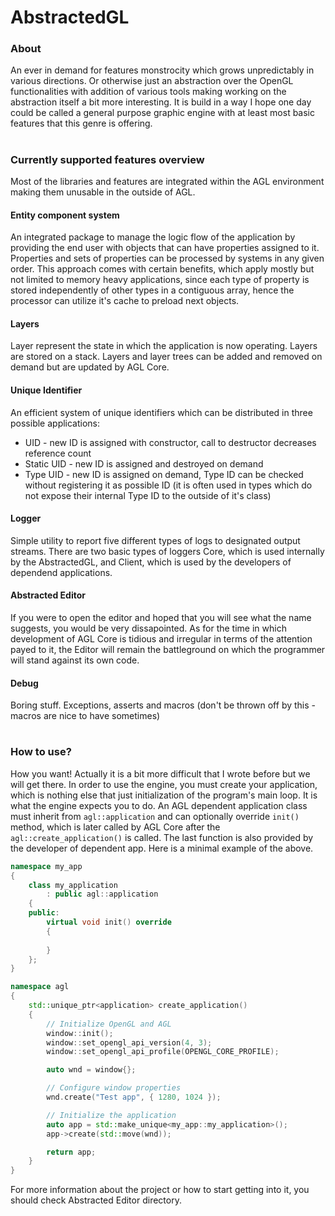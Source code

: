 # AbstractedGL
### About 
An ever in demand for features monstrocity which grows unpredictably in various directions. Or otherwise just an abstraction over the OpenGL functionalities with addition of various tools making working on the abstraction itself a bit more interesting. 
It is build in a way I hope one day could be called a general purpose graphic engine with at least most basic features that this genre is offering. 

#
### Currently supported features overview
Most of the libraries and features are integrated within the AGL environment making them unusable in the outside of AGL.

#### Entity component system
 An integrated package to manage the logic flow of the application by providing the end user with objects that can have properties assigned to it. Properties and sets of properties can be processed by systems in any given order. 
This approach comes with certain benefits, which apply mostly but not limited to  memory heavy applications, since each type of property is stored independently of other types in a contiguous array, hence the processor can utilize it's cache to preload next objects.

#### Layers
Layer represent the state in which the application is now operating. Layers are stored on a stack. Layers and layer trees can be added and removed on demand but are updated by AGL Core.

#### Unique Identifier
 An efficient system of unique identifiers which can be distributed in three possible applications:
- UID - new ID is assigned with constructor, call to destructor decreases reference count
- Static UID - new ID is assigned and destroyed on demand
- Type UID - new ID is assigned on demand, Type ID can be checked without registering it as possible ID (it is often used in types which do not expose their internal Type ID to the outside of it's class)

#### Logger
Simple utility to report five different types of logs to designated output streams. There are two basic types of loggers Core, which is used internally by the AbstractedGL, and Client, which is used by the developers of dependend applications.

#### Abstracted Editor
If you were to open the editor and hoped that you will see what the name suggests, you would be very dissapointed. As for the time in which development of AGL Core is tidious and irregular in terms of the attention payed to it, the Editor will remain the battleground on which the programmer will stand against its own code.

#### Debug
Boring stuff. Exceptions, asserts and macros (don't be thrown off by this - macros are nice to have sometimes)

#
### How to use?
How you want! 
Actually it is a bit more difficult that I wrote before but we will get there.
In order to use the engine, you must create your application, which is nothing else that just initialization of the program's main loop. It is what the engine expects you to do. 
An AGL dependent application class must inherit from ```agl::application``` and can optionally override ```init()``` method, which is later called by AGL Core after the ```agl::create_application()``` is called. The last function is also provided by the developer of dependent app.
Here is a minimal example of the above.
```cpp
namespace my_app
{
	class my_application
		: public agl::application
	{
	public:
		virtual void init() override
		{
		    
		}
	};
}

namespace agl
{
	std::unique_ptr<application> create_application()
	{
		// Initialize OpenGL and AGL 
		window::init();
		window::set_opengl_api_version(4, 3);
		window::set_opengl_api_profile(OPENGL_CORE_PROFILE);

		auto wnd = window{};

		// Configure window properties
		wnd.create("Test app", { 1280, 1024 });

		// Initialize the application
		auto app = std::make_unique<my_app::my_application>();
		app->create(std::move(wnd));

		return app;
	}
}
```

For more information about the project or how to start getting into it, you should check Abstracted Editor directory.

